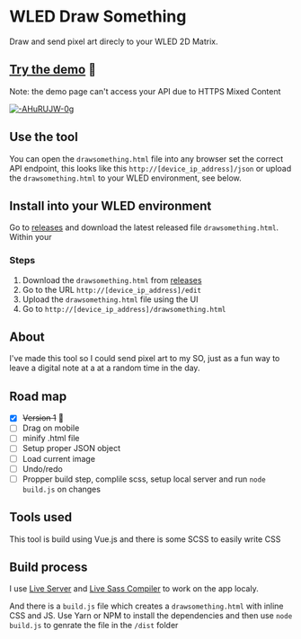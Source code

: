 # WLED Draw Something
Draw and send pixel art direcly to your WLED 2D Matrix.

## [Try the demo](https://mvaneijgen.nl/wled-draw-something/) 🚀
Note: the demo page can't access your API due to HTTPS Mixed Content

[![-AHuRUJW-0g](https://img.youtube.com/vi/-AHuRUJW-0g/0.jpg)](https://www.youtube.com/watch?v=-AHuRUJW-0g)

## Use the tool
You can open the `drawsomething.html` file into any browser set the correct API endpoint, this looks like this `http://[device_ip_address]/json` or upload the `drawsomething.html` to your WLED environment, see below.

## Install into your WLED environment
Go to [releases](https://github.com/mvaneijgen/wled-draw-something/releases/) and download the latest released file `drawsomething.html`. Within your 

### Steps
1. Download the `drawsomething.html` from [releases](https://github.com/mvaneijgen/wled-draw-something/releases/) 
1. Go to the URL `http://[device_ip_address]/edit`
1. Upload the `drawsomething.html` file using the UI
1. Go to `http://[device_ip_address]/drawsomething.html`

## About
I've made this tool so I could send pixel art to my SO, just as a fun way to leave a digital note at a at a random time in the day.

## Road map
- [x] ~~Version 1~~ 🎉
- [ ] Drag on mobile
- [ ] minify .html file
- [ ] Setup proper JSON object
- [ ] Load current image
- [ ] Undo/redo
- [ ] Propper build step, complile scss, setup local server and run `node build.js` on changes

## Tools used
This tool is build using Vue.js and there is some SCSS to easily write CSS

## Build process
I use [Live Server](https://marketplace.visualstudio.com/items?itemName=ritwickdey.LiveServer) and [Live Sass Compiler](https://marketplace.visualstudio.com/items?itemName=glenn2223.live-sass) to work on the app localy.

And there is a `build.js` file which creates a `drawsomething.html` with inline CSS and JS. Use Yarn or NPM to install the dependencies and then use `node build.js` to genrate the file in the `/dist` folder